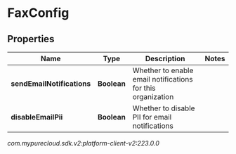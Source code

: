 # FaxConfig


## Properties

| Name | Type | Description | Notes |
| ------------ | ------------- | ------------- | ------------- |
| **sendEmailNotifications** | **Boolean** | Whether to enable email notifications for this organization |  |
| **disableEmailPii** | **Boolean** | Whether to disable PII for email notifications |  |




_com.mypurecloud.sdk.v2:platform-client-v2:223.0.0_
